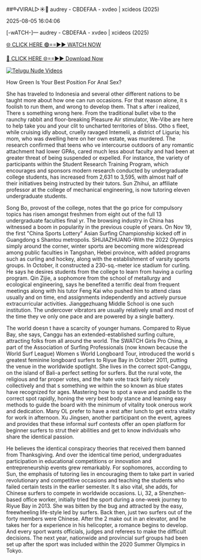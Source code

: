 ##®️√VIRAL▷☀️👄    audrey - CBDEFAA - xvdeo &#124; xcideos (2025)

2025-08-05 16:04:06



[-wATCH-]—    audrey - CBDEFAA - xvdeo &#124; xcideos (2025)

[🌐 CLICK HERE 🟢==►► WATCH NOW](https://www.youtucams.com/tracking/githubcom)

[🔴 CLICK HERE 🌐==►► Download Now](https://www.youtucams.com/tracking/githubcom)

[![Telugu Nude Videos](https://i.imgur.com/dJHk4Zq.gif)](https://www.youtucams.com/tracking/githubcom)



How Green Is Your Best Position For Anal Sex?

She has traveled to Indonesia and several other different nations to be taught more about how one can run occasions. For that reason alone, it s foolish to run them, and wrong to develop them. That s after i realized,  There s something wrong here. From the traditional bullet vibe to the raunchy rabbit and floor-breaking Pleasure Air stimulator, We-Vibe are here to help take you and your clit to uncharted territories of bliss. Otho s fleet, while cruising idly about, cruelly ravaged Intemelii, a district of Liguria; his mom, who was dwelling here on her own estate, was murdered. The research confirmed that teens who ve intercourse outdoors of any romantic attachment had lower GPAs, cared much less about faculty and had been at greater threat of being suspended or expelled. For instance, the variety of participants within the Student Research Training Program, which encourages and sponsors modern research conducted by undergraduate college students, has increased from 2,631 to 3,595, with almost half of their initiatives being instructed by their tutors. Sun Zhihui, an affiliate professor at the college of mechanical engineering, is now tutoring eleven undergraduate students.

Song Bo, provost of the college, notes that the go price for compulsory topics has risen amongst freshmen from eight out of the full 13 undergraduate faculties final yr. The browsing industry in China has witnessed a boom in popularity in the previous couple of years. On Nov 19, the first "China Sports Lottery" Asian Surfing Championship kicked off in Guangdong s Shantou metropolis. SHIJIAZHUANG-With the 2022 Olympics simply around the corner, winter sports are becoming more widespread among public faculties in Tangshan, Hebei province, with added programs such as curling and hockey, along with the establishment of varsity sports groups. In October, it constructed a 230-sq.-meter ice stadium for curling. He says he desires students from the college to learn from having a curling program. Qin Zijie, a sophomore from the school of metallurgy and ecological engineering, says he benefited a terrific deal from frequent meetings along with his tutor Feng Kai who pushed him to attend class usually and on time, end assignments independently and actively pursue extracurricular activities. Jianggezhuang Middle School is one such institution. The undercover vibrators are usually relatively small and most of the time they ve only one pace and are powered by a single battery.

The world doesn t have a scarcity of younger humans. Compared to Riyue Bay, she says, Canggu has an extended-established surfing culture, attracting folks from all around the world. The SWATCH Girls Pro China, a part of the Association of Surfing Professionals (now known because the World Surf League) Women s World Longboard Tour, introduced the world s greatest feminine longboard surfers to Riyue Bay in October 2011, putting the venue in the worldwide spotlight. She lives in the correct spot-Canggu, on the island of Bali-a perfect setting for surfers. But the rural vote, the religious and far proper votes, and the hate vote track fairly nicely collectively and that s something we within the so known as blue states have recognized for ages. Mastering how to spot a wave and paddle to the correct spot rapidly, honing the very best body stance and learning easy methods to guide the board with the minimum of vitality took onerous work and dedication. Many OL prefer to have a rest after lunch to get extra vitality for work in afternoon. Xu Jingsen, another participant on the event, agrees and provides that these informal surf contests offer an open platform for beginner surfers to strut their abilities and get to know individuals who share the identical passion.

He believes the identical conspiracy theories that received them banned from Thanksgiving. And over the identical time period, undergraduates  participation in educational competitions or innovation and entrepreneurship events grew remarkably. For sophomores, according to Sun, the emphasis of tutoring lies in encouraging them to take part in varied revolutionary and competitive occasions and teaching the students who failed certain tests in the earlier semester. It s also vital, she adds, for Chinese surfers to compete in worldwide occasions. Li, 32, a Shenzhen-based office worker, initially tried the sport during a one-week journey to Riyue Bay in 2013. She was bitten by the bug and attracted by the easy, freewheeling life-style led by surfers. Back then, just two surfers out of the forty members were Chinese. After the 2 make out in an elevator, and he takes her for a experience in his helicopter, a romance begins to develop. And every sport wants officials, judges and referees to make the difficult decisions. The next year, nationwide and provincial surf groups had been set up after the sport was included within the 2020 Summer Olympics in Tokyo.
